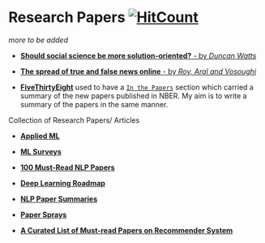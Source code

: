 # Research Papers [![HitCount](http://hits.dwyl.com/vkoul/Reading.svg)](http://hits.dwyl.com/vkoul/Reading)

*more to be added*

* [**Should social science be more solution-oriented?** - by *Duncan Watts*](https://www.nature.com/articles/s41562-016-0015)

* [**The spread of true and false news online** - by *Roy, Aral and Vosoughi*](http://science.sciencemag.org/content/359/6380/1146.full)
 
* [**FiveThirtyEight**](https://fivethirtyeight.com/) used to have a [`In the Papers`](https://fivethirtyeight.com/tag/in-the-papers/) section which carried a summary of the new papers published in NBER. My aim is to write a summary of the papers in the same manner.  


Collection of Research Papers/ Articles

* [**Applied ML**](https://github.com/eugeneyan/applied-ml)

* [**ML Surveys**](https://github.com/eugeneyan/ml-surveys)

* [**100 Must-Read NLP Papers**](https://github.com/mhagiwara/100-nlp-papers)

* [**Deep Learning Roadmap**](https://github.com/astorfi/Deep-Learning-Roadmap)

* [**NLP Paper Summaries**](https://github.com/dair-ai/nlp_paper_summaries)

* [**Paper Sprays**](https://github.com/kumarkrishna/paper-spray)

* [**A Curated List of Must-read Papers on Recommender System**](https://github.com/hongleizhang/RSPapers)





